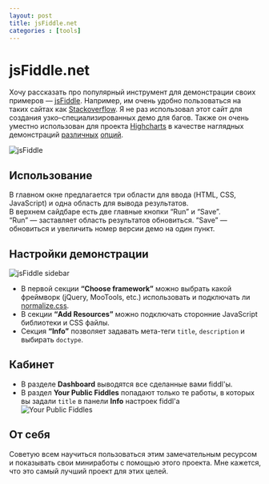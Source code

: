 ```yaml
---
layout: post
title: jsFiddle.net
categories : [tools]
---
```



jsFiddle.net
================================================================================
Хочу рассказать про популярный инструмент для демонстрации своих примеров — [jsFiddle][9]. Например, им очень удобно пользоваться на таких сайтах как [Stackoverflow][2]. Я не раз использовал этот сайт для создания узко–специализированных демо для багов. Также он очень уместно использован для проекта [Highcharts][3] в качестве наглядных демонстраций [различных][4] [опций][5].

![jsFiddle][1]  

Использование
--------------------------------------------------------------------------------
В главном окне предлагается три области для ввода (HTML, CSS, JavaScript) и одна область для вывода результатов.  
В верхнем сайдбаре есть две главные кнопки “Run” и “Save”.  
“Run” — заставляет область результатов обновиться. “Save” — обновиться и увеличить номер версии демо на один пункт.

Настройки демонстрации
--------------------------------------------------------------------------------
![jsFiddle sidebar][6]
* В первой секции **“Choose framework”** можно выбрать какой фреймворк (jQuery, MooTools, etc.) использовать и подключать ли [normalize.css][7].  
* В секции **“Add Resources”** можно подключать сторонние JavaScript библиотеки и CSS файлы.  
* Секция **“Info”** позволяет задавать мета­-теги `title`, `description` и выбирать `doctype`.

Кабинет
--------------------------------------------------------------------------------
* В разделе **Dashboard** выводятся все сделанные вами fiddl'ы.
* В раздел  **Your Public Fiddles** попадают только те работы, в которых вы задали `title` в панели **Info** настроек fiddl'a  
![Your Public Fiddles][8]


От себя
--------------------------------------------------------------------------------

Советую всем научиться пользоваться этим замечательным ресурсом и показывать
свои миниработы с помощью этого проекта. Мне кажется, что это самый лучший
проект для этих целей.

 [1]: http://img716.imageshack.us/img716/1553/df9f77d59cfc47d6bcd6c91.png
 [2]: http://stackoverflow.com/
 [3]: http://www.highcharts.com/
 [4]: http://jsfiddle.net/gh/get/jquery/1.7.1/highslide-software/highcharts.com/tree/master/samples/highcharts/chart/zoomtype-none/
 [5]: http://jsfiddle.net/gh/get/jquery/1.7.1/highslide-software/highcharts.com/tree/master/samples/highcharts/title/floating/
 [6]: http://img825.imageshack.us/img825/6839/3291addb04204f7c8e0fb82.png
 [7]: http://necolas.github.com/normalize.css/
 [8]: http://img207.imageshack.us/img207/8963/ddd70990388541d08f13588.png
 [9]: http://jsfiddle.net/